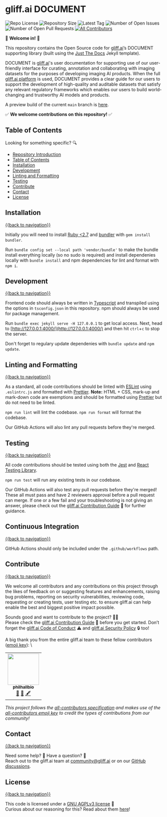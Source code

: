 # gliff.ai DOCUMENT

![Repo License](https://img.shields.io/github/license/gliff-ai/document?color=0078FF&style=flat-square) ![Repository Size](https://img.shields.io/github/repo-size/gliff-ai/document?style=flat-square&color=f2f2f2) ![Latest Tag](https://img.shields.io/github/v/tag/gliff-ai/document?&label=latest%20tag&style=flat-square&color=f2f2f2) ![Number of Open Issues](https://img.shields.io/github/issues/gliff-ai/document?style=flat-square&color=yellow) ![Number of Open Pull Requests](https://img.shields.io/github/issues-pr/gliff-ai/document?style=flat-square&color=yellow) <!-- ALL-CONTRIBUTORS-BADGE:START - Do not remove or modify this section -->
[![All Contributors](https://img.shields.io/badge/contributors-1-yellow.svg?style=flat-square)](#contributors-)

<!-- ALL-CONTRIBUTORS-BADGE:END -->

👋 **Welcome in!** 👋

This repository contains the Open Source code for [gliff.ai](https://gliff.ai)’s DOCUMENT supporting library (built using the [Just The Docs](https://pmarsceill.github.io/just-the-docs/) Jekyll template).

DOCUMENT is [gliff.ai](https://gliff.ai)'s user documentation for supporting use of our user-friendly interface for curating, annotation and collaborating with imaging datasets for the purposes of developing imaging AI products. When the full [gliff.ai platform](https://gliff.ai/software/) is used, DOCUMENT provides a clear guide for our users to support the development of high-quality and auditable datasets that satisfy any relevant regulatory frameworks which enables our users to build world-changing and trustworthy AI models and products.

A preview build of the current `main` branch is [here](https://docs.gliff.app/).

✅ **We welcome contributions on this repository!** ✅

## Table of Contents

Looking for something specific? 🔍

- [Repository Introduction](#gliffai-document)
- [Table of Contents](#table-of-contents)
- [Installation](#installation)
- [Development](#development)
- [Linting and Formatting](#linting-and-formatting)
- [Testing](#testing)
- [Contribute](#contribute)
- [Contact](#contact)
- [License](#license)

## Installation

[{{back to navigation}}](#table-of-contents)

Initially you will need to install [Ruby <2.7](https://www.ruby-lang.org/en/documentation/installation/) and [bundler](https://bundler.io/) with `gem install bundler`.

Run `bundle config set --local path 'vendor/bundle'` to make the bundle install everything locally (so no sudo is required) and install dependenies locally with `bundle install` and npm dependencies for lint and format with `npm i`.

## Development

[{{back to navigation}}](#table-of-contents)

Frontend code should always be written in [Typescript](https://www.typescriptlang.org/) and transpiled using the options in `tsconfig.json` in this repository. npm should always be used for package management.

Run `bundle exec jekyll serve -H 127.0.0.1` to get local access. Next, head to [http://127.0.0.1:4000/](http://127.0.0.1:4000/) and then hit `ctrl`+`c` to stop the server.

Don't forget to regulary update dependenies with `bundle update` and `npm update`.

## Linting and Formatting

[{{back to navigation}}](#table-of-contents)

As a standard, all code contributions should be linted with [ESLint](https://eslint.org/) using `.eslintrc.js` and formatted with [Prettier](https://prettier.io/). **Note:** HTML + CSS, mark-up and mark-down code are exemptions and should be formatted using [Prettier](https://prettier.io/) but do not need to be linted.

`npm run lint` will lint the codebase.
`npm run format` will format the codebase.

Our GitHub Actions will also lint any pull requests before they're merged.

## Testing

[{{back to navigation}}](#table-of-contents)

All code contributions should be tested using both the [Jest](https://jestjs.io/) and [React Testing Library](https://testing-library.com/docs/react-testing-library/intro/).

`npm run test` will run any existing tests in our codebase.

Our GitHub Actions will also test any pull requests before they're merged! These all must pass and have 2 reviewers approval before a pull request can merge. If one or a few fail and your troubleshooting is not giving an answer, please check out the [gliff.ai Contribution Guide](https://github.com/gliff-ai/.github/blob/main/CONTRIBUTING.md) 👋 for further guidance.

## Continuous Integration

[{{back to navigation}}](#table-of-contents)

GitHub Actions should only be included under the `.github/workflows` path.

## Contribute

[{{back to navigation}}](#table-of-contents)

We welcome all contributors and any contributions on this project through the likes of feedback on or suggesting features and enhancements, raising bug problems, reporting on security vulnerabilities, reviewing code, requesting or creating tests, user testing etc. to ensure gliff.ai can help enable the best and biggest positive impact possible.

Sounds good and want to contribute to the project? 🧑‍💻 \
Please check the [gliff.ai Contribution Guide](<(https://github.com/gliff-ai/.github/blob/main/CONTRIBUTING.md)>) 👋 before you get started. Don’t forget the [gliff.ai Code of Conduct](<(https://github.com/gliff-ai/.github/blob/main/CODE_OF_CONDUCT.md)>) ⚠️ and [gliff.ai Security Policy](<(https://github.com/gliff-ai/.github/blob/main/SECURITY.md)>) 🔒 too!

A big thank you from the entire gliff.ai team to these fellow contributors ([emoji key](https://allcontributors.org/docs/en/emoji-key)): \

<!-- ALL-CONTRIBUTORS-LIST:START - Do not remove or modify this section -->
<!-- prettier-ignore-start -->
<!-- markdownlint-disable -->
<table>
  <tr>
    <td align="center"><a href="https://github.com/philhallbio"><img src="https://avatars.githubusercontent.com/u/70635602?v=4?s=100" width="100px;" alt=""/><br /><sub><b>philhallbio</b></sub></a><br /><a href="https://github.com/gliff-ai/document/commits?author=philhallbio" title="Documentation">📖</a> <a href="#maintenance-philhallbio" title="Maintenance">🚧</a> <a href="#content-philhallbio" title="Content">🖋</a></td>
  </tr>
</table>

<!-- markdownlint-restore -->
<!-- prettier-ignore-end -->

<!-- ALL-CONTRIBUTORS-LIST:END -->

_This project follows the [all-contributors specification](https://github.com/all-contributors/all-contributors) and makes use of the [all-contributors emoji key](https://allcontributors.org/docs/en/emoji-key) to credit the types of contributions from our community!_

## Contact

[{{back to navigation}}](#table-of-contents)

Need some help? 🤔 Have a question? 🧠 \
Reach out to the gliff.ai team at [community@gliff.ai](mailto:community@gliff.ai?subject=[GitHub]) or on our [GitHub discussions](https://github.com/gliff-ai/roadmap/discussions/landing).

## License

[{{back to navigation}}](#table-of-contents)

This code is licensed under a [GNU AGPLv3 license](https://github.com/gliff-ai/document/blob/main/LICENSE) 📝 \
Curious about our reasoning for this? Read about them [here](https://gliff.ai/articles/open-source-license-gnu-agplv3/)!
